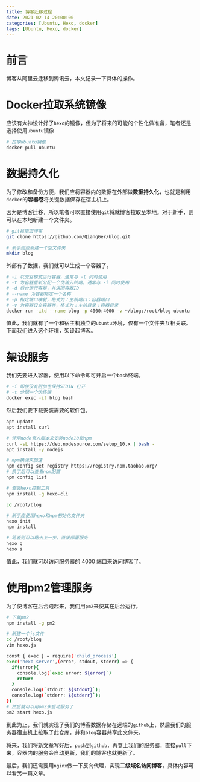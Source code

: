 ```yaml
---
title: 博客迁移过程
date: 2021-02-14 20:00:00
categories: [Ubuntu, Hexo, docker]
tags: [Ubuntu, Hexo, docker]
---
```


# 前言

博客从阿里云迁移到腾讯云，本文记录一下具体的操作。

<!--more-->



# Docker拉取系统镜像 

应该有大神设计好了`hexo`的镜像，但为了将来的可能的个性化做准备，笔者还是选择使用`ubuntu`镜像

``` bash
# 拉取ubuntu镜像
docker pull ubuntu
```

# 数据持久化

为了修改和备份方便，我们应将容器内的数据在外部做**数据持久化**，也就是利用`docker`的**容器卷**将关键数据保存在宿主机上。

因为是博客迁移，所以笔者可以直接使用`git`将就博客拉取至本地。对于新手，则可以在本地新建一个文件夹。

``` bash
# git拉取旧博客
git clone https://github.com/QiangGer/blog.git

# 新手则应新建一个空文件夹
mkdir blog
```

外部有了数据，我们就可以生成一个容器了。

``` bash
# -i 以交互模式运行容器，通常与 -t 同时使用
# -t 为容器重新分配一个伪输入终端，通常与 -i 同时使用
# -d 后台运行容器，并返回容器ID
# --name 为容器指定一个名称
# -p 指定端口映射，格式为：主机端口：容器端口
# -v 为容器设立容器卷，格式为：主机目录：容器目录
docker run -itd --name blog -p 4000:4000 -v ~/blog:/root/blog ubuntu
```

值此，我们就有了一个和宿主机独立的`ubuntu`环境，仅有一个文件夹互相关联。下面我们进入这个环境，架设起博客。

# 架设服务

我们先要进入容器，使用以下命令即可开启一个`bash`终端。

``` bash
# -i 即使没有附加也保持STDIN 打开
# -t 分配一个伪终端
docker exec -it blog bash
```

然后我们要下载安装需要的软件包。


``` bash
apt update
apt install curl

# 使用node官方脚本来安装node10和npm
curl -sL https://deb.nodesource.com/setup_10.x | bash -
apt install -y nodejs

# npm换源来加速
npm config set registry https://registry.npm.taobao.org/
# 换了后可以查看npm配置
npm config list

# 安装hexo控制工具
npm install -g hexo-cli

cd /root/blog

# 新手应使用hexo和npm初始化文件夹
hexo init
npm install

# 笔者则可以略去上一步，直接部署服务
hexo g
hexo s
```

值此，我们就可以访问服务器的 4000 端口来访问博客了。

# 使用pm2管理服务

为了使博客在后台跑起来，我们用`pm2`来使其在后台运行。

``` bash
# 下载pm2
npm install -g pm2

# 新建一个js文件
cd /root/blog 
vim hexo.js

const { exec } = require('child_process')
exec('hexo server',(error, stdout, stderr) => {
  if(error){
    console.log(`exec error: ${error}`)
    return
  }
  console.log(`stdout: ${stdout}`);
  console.log(`stderr: ${stderr}`);
})
# 然后就可以用pm2来启动服务了
pm2 start hexo.js
```

到此为止，我们就实现了我们的博客数据存储在远端的`github`上，然后我们的服务器宿主机上拉取了此仓库，并和`blog`容器共享此文件夹。

将来，我们将新文章写好后，`push`到`github`，再登上我们的服务器，直接`pull`下来，容器内的服务会自动更新，我们的博客也就更新了。

最后，我们还需要用`nginx`做一下反向代理，实现**二级域名访问博客**，具体内容可以看另一篇文章。